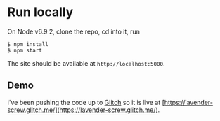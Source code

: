 # Run locally

On Node v6.9.2, clone the repo, cd into it, run

```
$ npm install
$ npm start
```

The site should be available at `http://localhost:5000`. 

## Demo

I've been pushing the code up to [Glitch](https://glitch.com/) so it is live at [https://lavender-screw.glitch.me/](https://lavender-screw.glitch.me/).
